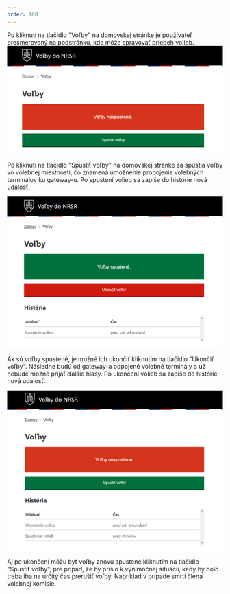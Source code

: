 ```yaml
---
order: 100
---
```


Po kliknutí na tlačidlo "Voľby" na domovskej stránke je používateľ presmerovaný na podstránku, kde môže spravovať priebeh volieb.
![](/assets/images/user_guide/gateway/elections_off.png)

Po kliknutí na tlačidlo "Spustiť voľby" na domovskej stránke sa spustia voľby vo volebnej miestnosti, čo znamená umožnenie propojenia volebných terminálov ku gateway-u. Po spustení volieb sa zapíše do histórie nová udalosť.

![](/assets/images/user_guide/gateway/elections_on.png)

Ak sú voľby spustené, je možné ich ukončiť kliknutím na tlačidlo "Ukončiť voľby". Následne budú od gateway-a odpojené volebné terminály a už nebude možné prijať ďalšie hlasy. Po ukončení volieb sa zapíše do histórie nová udalosť.

![](/assets/images/user_guide/gateway/elections_done.png)

Aj po ukončení môžu byť voľby znovu spustené kliknutím na tlačidlo "Spustiť voľby", pre prípad, že by prišlo k výnimočnej situácii, kedy by bolo treba iba na určitý čas prerušiť voľby. Napríklad v prípade smrti člena volebnej komisie.
